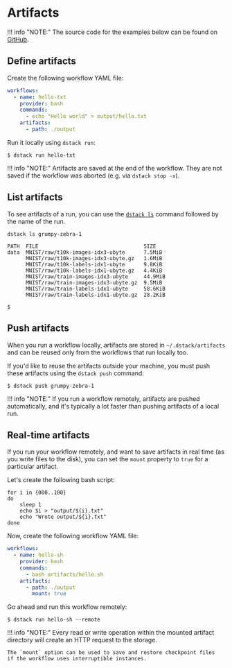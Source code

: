# Artifacts

!!! info "NOTE:"
    The source code for the examples below can be found on [GitHub](https://github.com/dstackai/dstack-examples).

## Define artifacts

Create the following workflow YAML file:

<div editor-title=".dstack/workflows/artifacts.yaml"> 

```yaml
workflows:
  - name: hello-txt
    provider: bash
    commands:
      - echo "Hello world" > output/hello.txt
    artifacts:
      - path: ./output
```

</div>

Run it locally using `dstack run`:

<div class="termy">

```shell
$ dstack run hello-txt
```

</div>

!!! info "NOTE:"
    Artifacts are saved at the end of the workflow.
    They are not saved if the workflow was aborted (e.g. via `dstack stop -x`).

## List artifacts

To see artifacts of a run, you can use the
[`dstack ls`](../reference/cli/ls.md) command followed
by the name of the run.

<div class="termy">

```shell
dstack ls grumpy-zebra-1

PATH  FILE                                  SIZE
data  MNIST/raw/t10k-images-idx3-ubyte      7.5MiB
      MNIST/raw/t10k-images-idx3-ubyte.gz   1.6MiB
      MNIST/raw/t10k-labels-idx1-ubyte      9.8KiB
      MNIST/raw/t10k-labels-idx1-ubyte.gz   4.4KiB
      MNIST/raw/train-images-idx3-ubyte     44.9MiB
      MNIST/raw/train-images-idx3-ubyte.gz  9.5MiB
      MNIST/raw/train-labels-idx1-ubyte     58.6KiB
      MNIST/raw/train-labels-idx1-ubyte.gz  28.2KiB
      
$ 
```

</div>

## Push artifacts

When you run a workflow locally, artifacts are stored in `~/.dstack/artifacts` and can be reused only from the workflows
that run locally too.

If you'd like to reuse the artifacts outside your machine, you must push these artifacts using the `dstack push` command:

<div class="termy">

```shell
$ dstack push grumpy-zebra-1
```

</div>

!!! info "NOTE:"
    If you run a workflow remotely, artifacts are pushed automatically, and it's typically a lot faster
    than pushing artifacts of a local run.

## Real-time artifacts

If you run your workflow remotely, and want to save artifacts in real time (as you write files to the disk), 
you can set the `mount` property to `true` for a particular artifact.

Let's create the following bash script:

<div editor-title="artifacts/hello.sh"> 

```shell
for i in {000..100}
do
    sleep 1
    echo $i > "output/${i}.txt"
    echo "Wrote output/${i}.txt"
done
```

</div>

Now, create the following workflow YAML file:

<div editor-title=".dstack/workflows/resources.yaml"> 

```yaml
workflows:
  - name: hello-sh
    provider: bash
    commands:
      - bash artifacts/hello.sh
    artifacts:
      - path: ./output
        mount: true
```

</div>

Go ahead and run this workflow remotely:

<div class="termy">

```shell
$ dstack run hello-sh --remote
```

</div>

!!! info "NOTE:"
    Every read or write operation within the mounted artifact directory will create
    an HTTP request to the storage.

    The `mount` option can be used to save and restore checkpoint files
    if the workflow uses interruptible instances.